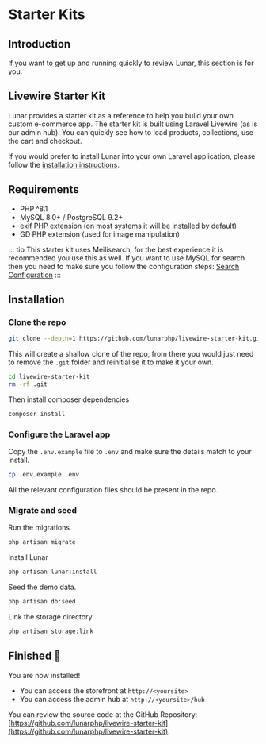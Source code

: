 # Starter Kits

## Introduction

If you want to get up and running quickly to review Lunar, this section is for you.

## Livewire Starter Kit

Lunar provides a starter kit as a reference to help you build your own custom e-commerce app. The starter kit is built using Laravel Livewire (as is our admin hub). You can quickly see how to load products, collections, use the cart and checkout.

If you would prefer to install Lunar into your own Laravel application, please follow the [installation instructions](/core/installation).

## Requirements

- PHP ^8.1
- MySQL 8.0+ / PostgreSQL 9.2+
- exif PHP extension (on most systems it will be installed by default)
- GD PHP extension (used for image manipulation)

::: tip
This starter kit uses Meilisearch, for the best experience it is recommended you use this as well. If you want to use MySQL for search then you need to make sure you follow the configuration steps: [Search Configuration](https://docs.lunarphp.io/installation.html#search-configuration)
:::

## Installation

### Clone the repo

```bash
git clone --depth=1 https://github.com/lunarphp/livewire-starter-kit.git
```

This will create a shallow clone of the repo, from there you would just need to remove the `.git` folder and reinitialise it to make it your own.

```bash
cd livewire-starter-kit
rm -rf .git
```

Then install composer dependencies

```bash
composer install
```

### Configure the Laravel app

Copy the `.env.example` file to `.env` and make sure the details match to your install.

```bash
cp .env.example .env
```

All the relevant configuration files should be present in the repo.

### Migrate and seed

Run the migrations

```bash
php artisan migrate
```

Install Lunar

```bash
php artisan lunar:install
```

Seed the demo data.

```bash
php artisan db:seed
```

Link the storage directory

```bash
php artisan storage:link
```

## Finished 🚀

You are now installed!

- You can access the storefront at `http://<yoursite>`
- You can access the admin hub at `http://<yoursite>/hub`

You can review the source code at the GitHub Repository: [https://github.com/lunarphp/livewire-starter-kit](https://github.com/lunarphp/livewire-starter-kit).
